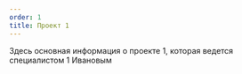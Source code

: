 ```yaml
---
order: 1
title: Проект 1
---
```


Здесь основная информация о проекте 1, которая ведется специалистом 1 Ивановым